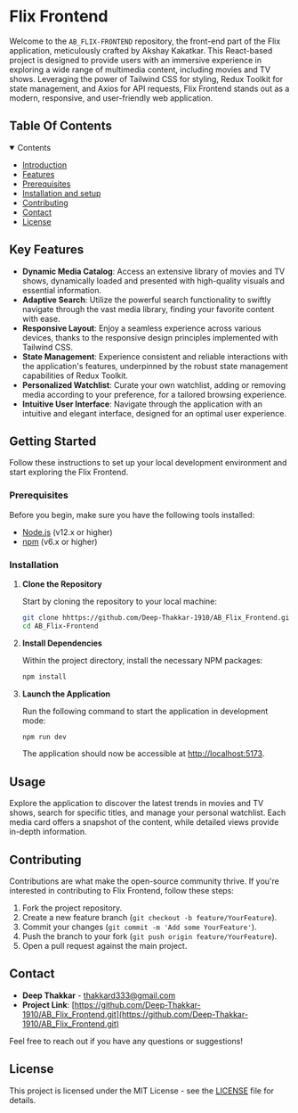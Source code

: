 # Flix Frontend

Welcome to the `AB_FLIX-FRONTEND` repository, the front-end part of the Flix application, meticulously crafted by Akshay Kakatkar. This React-based project is designed to provide users with an immersive experience in exploring a wide range of multimedia content, including movies and TV shows. Leveraging the power of Tailwind CSS for styling, Redux Toolkit for state management, and Axios for API requests, Flix Frontend stands out as a modern, responsive, and user-friendly web application.

## Table Of Contents

<details open><summary>Contents</summary>

- [Introduction](#flix-frontend)
- [Features](#key-features)
- [Prerequisites](#prerequisites)
- [Installation and setup](#installation)
- [Contributing](#contributing)
- [Contact](#contact)
- [License](#license)

</details>

## Key Features

- **Dynamic Media Catalog**: Access an extensive library of movies and TV shows, dynamically loaded and presented with high-quality visuals and essential information.
- **Adaptive Search**: Utilize the powerful search functionality to swiftly navigate through the vast media library, finding your favorite content with ease.
- **Responsive Layout**: Enjoy a seamless experience across various devices, thanks to the responsive design principles implemented with Tailwind CSS.
- **State Management**: Experience consistent and reliable interactions with the application's features, underpinned by the robust state management capabilities of Redux Toolkit.
- **Personalized Watchlist**: Curate your own watchlist, adding or removing media according to your preference, for a tailored browsing experience.
- **Intuitive User Interface**: Navigate through the application with an intuitive and elegant interface, designed for an optimal user experience.

## Getting Started

Follow these instructions to set up your local development environment and start exploring the Flix Frontend.

### Prerequisites

Before you begin, make sure you have the following tools installed:

- [Node.js](https://nodejs.org/en/download/) (v12.x or higher)
- [npm](https://www.npmjs.com/get-npm) (v6.x or higher)

### Installation

1. **Clone the Repository**

   Start by cloning the repository to your local machine:

   ```bash
   git clone hhttps://github.com/Deep-Thakkar-1910/AB_Flix_Frontend.git
   cd AB_Flix-Frontend
   ```

2. **Install Dependencies**

   Within the project directory, install the necessary NPM packages:

   ```bash
   npm install
   ```

3. **Launch the Application**

   Run the following command to start the application in development mode:

   ```bash
   npm run dev
   ```

   The application should now be accessible at [http://localhost:5173](http://localhost:5173).

## Usage

Explore the application to discover the latest trends in movies and TV shows, search for specific titles, and manage your personal watchlist. Each media card offers a snapshot of the content, while detailed views provide in-depth information.

## Contributing

Contributions are what make the open-source community thrive. If you're interested in contributing to Flix Frontend, follow these steps:

1. Fork the project repository.
2. Create a new feature branch (`git checkout -b feature/YourFeature`).
3. Commit your changes (`git commit -m 'Add some YourFeature'`).
4. Push the branch to your fork (`git push origin feature/YourFeature`).
5. Open a pull request against the main project.

## Contact

- **Deep Thakkar** - [thakkard333@gmail.com](mailto:thakkard333@gmail.com)
- **Project Link**: [https://github.com/Deep-Thakkar-1910/AB_Flix_Frontend.git](https://github.com/Deep-Thakkar-1910/AB_Flix_Frontend.git)

Feel free to reach out if you have any questions or suggestions!

## License

This project is licensed under the MIT License - see the [LICENSE](LICENSE.txt) file for details.
